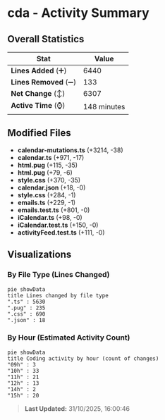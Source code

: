# cda - Activity Summary 

## Overall Statistics

| Stat                   | Value                                                             |
| ---------------------- | ----------------------------------------------------------------- |
| **Lines Added** (➕)   | 6440                                          |
| **Lines Removed** (➖) | 133                                        |
| **Net Change** (↕)    | 6307                |
| **Active Time** (⌚)   | 148 minutes |


## Modified Files
- **calendar-mutations.ts** (+3214, -38)
- **calendar.ts** (+971, -17)
- **html.pug** (+115, -35)
- **html.pug** (+79, -6)
- **style.css** (+370, -35)
- **calendar.json** (+18, -0)
- **style.css** (+284, -1)
- **emails.ts** (+229, -1)
- **emails.test.ts** (+801, -0)
- **iCalendar.ts** (+98, -0)
- **iCalendar.test.ts** (+150, -0)
- **activityFeed.test.ts** (+111, -0)

## Visualizations

### By File Type (Lines Changed)

```mermaid
pie showData
title Lines changed by file type
".ts" : 5630
".pug" : 235
".css" : 690
".json" : 18
```

### By Hour (Estimated Activity Count)

```mermaid
pie showData
title Coding activity by hour (count of changes)
"09h" : 3
"10h" : 33
"11h" : 21
"12h" : 13
"14h" : 2
"15h" : 20
```


> **Last Updated:** 31/10/2025, 16:00:46